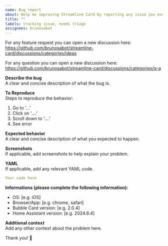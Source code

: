 ```yaml
---
name: Bug report
about: Help me improving Streamline Card by reporting any issue you encounter
title: ""
labels: tracking issue, needs triage
assignees: brunosabot
---
```


For any feature request you can open a new discussion here:  
https://github.com/brunosabot/streamline-card/discussions/categories/ideas

For any question you can open a new discussion here:  
https://github.com/brunosabot/streamline-card/discussions/categories/q-a

**Describe the bug**  
A clear and concise description of what the bug is.

**To Reproduce**  
Steps to reproduce the behavior:

1. Go to '...'
2. Click on '....'
3. Scroll down to '....'
4. See error

**Expected behavior**  
A clear and concise description of what you expected to happen.

**Screenshots**  
If applicable, add screenshots to help explain your problem.

**YAML**  
If applicable, add any relevant YAML code.

```yaml
Your code here
```

**Informations (please complete the following information):**

- OS: [e.g. iOS]
- Browser/App: [e.g. chrome, safari]
- Bubble Card version: [e.g. 2.0.4]
- Home Assistant version: [e.g. 2024.6.4]

**Additional context**  
Add any other context about the problem here.

Thank you! 🍻
